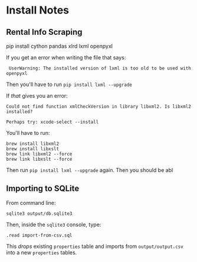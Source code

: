 # Install Notes

## Rental Info Scraping
pip install cython pandas xlrd lxml openpyxl

If you get an error when writing the file that says:
```
 UserWarning: The installed version of lxml is too old to be used with openpyxl
```

Then you'll have to run `pip install lxml --upgrade`

If *that* gives you an error:
```
Could not find function xmlCheckVersion in library libxml2. Is libxml2
installed?

Perhaps try: xcode-select --install
```

You'll have to run:
```
brew install libxml2
brew install libxslt
brew link libxml2 --force
brew link libxslt --force
```

Then run `pip install lxml --upgrade` again. Then you should be abl


## Importing to SQLite

From command line:
```
sqlite3 output/db.sqlite3
```


Then, inside the `sqlite3` console, type:
```
.read import-from-csv.sql
```

This *drops* existing `properties` table and imports from `output/output.csv` into
a new `properties` tables.
